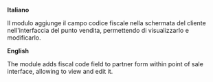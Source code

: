 **Italiano**

Il modulo aggiunge il campo codice fiscale nella schermata del cliente
nell'interfaccia del punto vendita, permettendo di visualizzarlo e
modificarlo.

**English**

The module adds fiscal code field to partner form within point of sale
interface, allowing to view and edit it.

